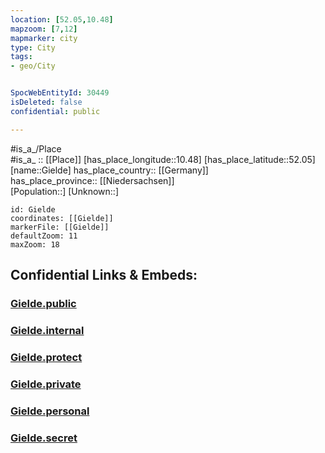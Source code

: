 ```yaml
---
location: [52.05,10.48] 
mapzoom: [7,12] 
mapmarker: city 
type: City
tags:
- geo/City


SpocWebEntityId: 30449
isDeleted: false
confidential: public

---
```

#is_a_/Place  
#is_a_ :: [[Place]] 
[has_place_longitude::10.48] 
[has_place_latitude::52.05] 
[name::Gielde] 
has_place_country:: [[Germany]]  
has_place_province:: [[Niedersachsen]]  
[Population::] 
[Unknown::] 


```leaflet
id: Gielde
coordinates: [[Gielde]] 
markerFile: [[Gielde]] 
defaultZoom: 11 
maxZoom: 18
```


## Confidential Links & Embeds: 

### [Gielde.public](/_public/\Earth\Continent\Europe\Europe~Central\Germany\Germany~West\Niedersachsen\counties~Niedersachsen\Wolfenbuettel\cities~Wolfenbüttel\Schladen-Werla\boroughs~Schladen-WerlaGielde.public.md) 

### [Gielde.internal](/_internal/\Earth\Continent\Europe\Europe~Central\Germany\Germany~West\Niedersachsen\counties~Niedersachsen\Wolfenbuettel\cities~Wolfenbüttel\Schladen-Werla\boroughs~Schladen-WerlaGielde.internal.md) 

### [Gielde.protect](/_protect/\Earth\Continent\Europe\Europe~Central\Germany\Germany~West\Niedersachsen\counties~Niedersachsen\Wolfenbuettel\cities~Wolfenbüttel\Schladen-Werla\boroughs~Schladen-WerlaGielde.protect.md) 

### [Gielde.private](/_private/\Earth\Continent\Europe\Europe~Central\Germany\Germany~West\Niedersachsen\counties~Niedersachsen\Wolfenbuettel\cities~Wolfenbüttel\Schladen-Werla\boroughs~Schladen-WerlaGielde.private.md) 

### [Gielde.personal](/_personal/\Earth\Continent\Europe\Europe~Central\Germany\Germany~West\Niedersachsen\counties~Niedersachsen\Wolfenbuettel\cities~Wolfenbüttel\Schladen-Werla\boroughs~Schladen-WerlaGielde.personal.md) 

### [Gielde.secret](/_secret/\Earth\Continent\Europe\Europe~Central\Germany\Germany~West\Niedersachsen\counties~Niedersachsen\Wolfenbuettel\cities~Wolfenbüttel\Schladen-Werla\boroughs~Schladen-WerlaGielde.secret.md)

